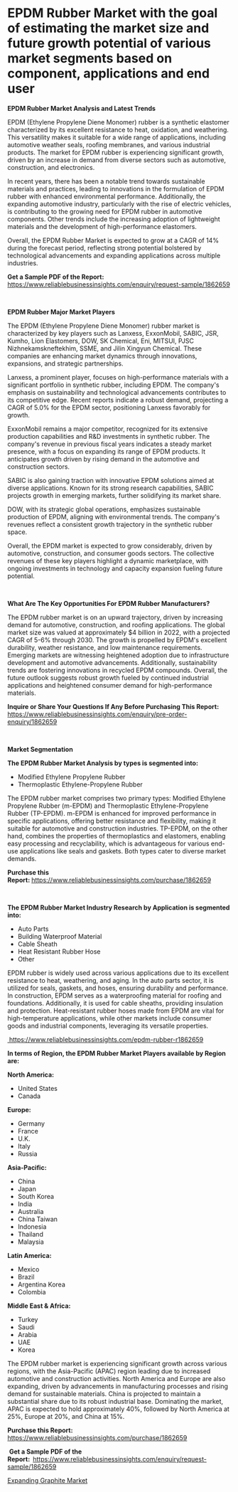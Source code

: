 <p><h1>EPDM Rubber Market with the goal of estimating the market size and future growth potential of various market segments based on component, applications and end user</h1></p><p><strong>EPDM Rubber Market Analysis and Latest Trends</strong></p>
<p><p>EPDM (Ethylene Propylene Diene Monomer) rubber is a synthetic elastomer characterized by its excellent resistance to heat, oxidation, and weathering. This versatility makes it suitable for a wide range of applications, including automotive weather seals, roofing membranes, and various industrial products. The market for EPDM rubber is experiencing significant growth, driven by an increase in demand from diverse sectors such as automotive, construction, and electronics. </p><p>In recent years, there has been a notable trend towards sustainable materials and practices, leading to innovations in the formulation of EPDM rubber with enhanced environmental performance. Additionally, the expanding automotive industry, particularly with the rise of electric vehicles, is contributing to the growing need for EPDM rubber in automotive components. Other trends include the increasing adoption of lightweight materials and the development of high-performance elastomers. </p><p>Overall, the EPDM Rubber Market is expected to grow at a CAGR of 14% during the forecast period, reflecting strong potential bolstered by technological advancements and expanding applications across multiple industries.</p></p>
<p><strong>Get a Sample PDF of the Report:&nbsp;</strong> <a href="https://www.reliablebusinessinsights.com/enquiry/request-sample/1862659?utm_campaign=2190&utm_medium=2&utm_source=Github&utm_content=ia&utm_term=31032025&utm_id=epdm-rubber">https://www.reliablebusinessinsights.com/enquiry/request-sample/1862659</a></p>
<p>&nbsp;</p>
<p><strong>EPDM Rubber Major Market Players</strong></p>
<p><p>The EPDM (Ethylene Propylene Diene Monomer) rubber market is characterized by key players such as Lanxess, ExxonMobil, SABIC, JSR, Kumho, Lion Elastomers, DOW, SK Chemical, Eni, MITSUI, PJSC Nizhnekamskneftekhim, SSME, and Jilin Xingyun Chemical. These companies are enhancing market dynamics through innovations, expansions, and strategic partnerships.</p><p>Lanxess, a prominent player, focuses on high-performance materials with a significant portfolio in synthetic rubber, including EPDM. The company's emphasis on sustainability and technological advancements contributes to its competitive edge. Recent reports indicate a robust demand, projecting a CAGR of 5.0% for the EPDM sector, positioning Lanxess favorably for growth.</p><p>ExxonMobil remains a major competitor, recognized for its extensive production capabilities and R&D investments in synthetic rubber. The company's revenue in previous fiscal years indicates a steady market presence, with a focus on expanding its range of EPDM products. It anticipates growth driven by rising demand in the automotive and construction sectors.</p><p>SABIC is also gaining traction with innovative EPDM solutions aimed at diverse applications. Known for its strong research capabilities, SABIC projects growth in emerging markets, further solidifying its market share.</p><p>DOW, with its strategic global operations, emphasizes sustainable production of EPDM, aligning with environmental trends. The company's revenues reflect a consistent growth trajectory in the synthetic rubber space.</p><p>Overall, the EPDM market is expected to grow considerably, driven by automotive, construction, and consumer goods sectors. The collective revenues of these key players highlight a dynamic marketplace, with ongoing investments in technology and capacity expansion fueling future potential.</p></p>
<p>&nbsp;</p>
<p><strong>What Are The Key Opportunities For EPDM Rubber Manufacturers?</strong></p>
<p><p>The EPDM rubber market is on an upward trajectory, driven by increasing demand for automotive, construction, and roofing applications. The global market size was valued at approximately $4 billion in 2022, with a projected CAGR of 5-6% through 2030. The growth is propelled by EPDM's excellent durability, weather resistance, and low maintenance requirements. Emerging markets are witnessing heightened adoption due to infrastructure development and automotive advancements. Additionally, sustainability trends are fostering innovations in recycled EPDM compounds. Overall, the future outlook suggests robust growth fueled by continued industrial applications and heightened consumer demand for high-performance materials.</p></p>
<p><strong>Inquire or Share Your Questions If Any Before Purchasing This Report:</strong> <a href="https://www.reliablebusinessinsights.com/enquiry/pre-order-enquiry/1862659?utm_campaign=2190&utm_medium=2&utm_source=Github&utm_content=ia&utm_term=31032025&utm_id=epdm-rubber">https://www.reliablebusinessinsights.com/enquiry/pre-order-enquiry/1862659</a></p>
<p>&nbsp;</p>
<p><strong>Market Segmentation</strong></p>
<p><strong>The EPDM Rubber Market Analysis by types is segmented into:</strong></p>
<p><ul><li>Modified Ethylene Propylene Rubber</li><li>Thermoplastic Ethylene-Propylene Rubber</li></ul></p>
<p><p>The EPDM rubber market comprises two primary types: Modified Ethylene Propylene Rubber (m-EPDM) and Thermoplastic Ethylene-Propylene Rubber (TP-EPDM). m-EPDM is enhanced for improved performance in specific applications, offering better resistance and flexibility, making it suitable for automotive and construction industries. TP-EPDM, on the other hand, combines the properties of thermoplastics and elastomers, enabling easy processing and recyclability, which is advantageous for various end-use applications like seals and gaskets. Both types cater to diverse market demands.</p></p>
<p><strong>Purchase this Report:&nbsp;</strong><a href="https://www.reliablebusinessinsights.com/purchase/1862659?utm_campaign=2190&utm_medium=2&utm_source=Github&utm_content=ia&utm_term=31032025&utm_id=epdm-rubber">https://www.reliablebusinessinsights.com/purchase/1862659</a></p>
<p>&nbsp;</p>
<p><strong>The EPDM Rubber Market Industry Research by Application is segmented into:</strong></p>
<p><ul><li>Auto Parts</li><li>Building Waterproof Material</li><li>Cable Sheath</li><li>Heat Resistant Rubber Hose</li><li>Other</li></ul></p>
<p><p>EPDM rubber is widely used across various applications due to its excellent resistance to heat, weathering, and aging. In the auto parts sector, it is utilized for seals, gaskets, and hoses, ensuring durability and performance. In construction, EPDM serves as a waterproofing material for roofing and foundations. Additionally, it is used for cable sheaths, providing insulation and protection. Heat-resistant rubber hoses made from EPDM are vital for high-temperature applications, while other markets include consumer goods and industrial components, leveraging its versatile properties.</p></p>
<p><a href="https://www.reliablebusinessinsights.com/epdm-rubber-r1862659?utm_campaign=2190&utm_medium=2&utm_source=Github&utm_content=ia&utm_term=31032025&utm_id=epdm-rubber">&nbsp;https://www.reliablebusinessinsights.com/epdm-rubber-r1862659</a></p>
<p><strong>In terms of Region, the EPDM Rubber Market Players available by Region are:</strong></p>
<p>
    <p> <strong> North America: </strong>
        <ul>
            <li>United States</li>
            <li>Canada</li>
        </ul>
        </p> 
    <p> <strong> Europe: </strong>
        <ul>
            <li>Germany</li>
            <li>France</li>
            <li>U.K.</li>
            <li>Italy</li>
            <li>Russia</li>
        </ul>
        </p> 
    <p> <strong> Asia-Pacific: </strong>
        <ul>
            <li>China</li>
            <li>Japan</li>
            <li>South Korea</li>
            <li>India</li>
            <li>Australia</li>
            <li>China Taiwan</li>
            <li>Indonesia</li>
            <li>Thailand</li>
            <li>Malaysia</li>
        </ul>
        </p> 
    <p> <strong> Latin America: </strong>
        <ul>
            <li>Mexico</li>
            <li>Brazil</li>
            <li>Argentina Korea</li>
            <li>Colombia</li>
        </ul>
        </p> 
    <p> <strong> Middle East & Africa: </strong>
        <ul>
            <li>Turkey</li>
            <li>Saudi</li>
            <li>Arabia</li>
            <li>UAE</li>
            <li>Korea</li>
        </ul>
    </p>
    </p>
<p><p>The EPDM rubber market is experiencing significant growth across various regions, with the Asia-Pacific (APAC) region leading due to increased automotive and construction activities. North America and Europe are also expanding, driven by advancements in manufacturing processes and rising demand for sustainable materials. China is projected to maintain a substantial share due to its robust industrial base. Dominating the market, APAC is expected to hold approximately 40%, followed by North America at 25%, Europe at 20%, and China at 15%.</p></p>
<p><strong>Purchase this Report: </strong><a href="https://www.reliablebusinessinsights.com/purchase/1862659?utm_campaign=2190&utm_medium=2&utm_source=Github&utm_content=ia&utm_term=31032025&utm_id=epdm-rubber">https://www.reliablebusinessinsights.com/purchase/1862659</a></p>
<p>&nbsp;<strong>Get a Sample PDF of the Report:&nbsp;&nbsp;</strong><a href="https://www.reliablebusinessinsights.com/enquiry/request-sample/1862659?utm_campaign=2190&utm_medium=2&utm_source=Github&utm_content=ia&utm_term=31032025&utm_id=epdm-rubber">https://www.reliablebusinessinsights.com/enquiry/request-sample/1862659</a></p>
<p><strong></strong></p>
<p><p><a href="https://github.com/AshrafKhan865/Market-Research-Report-List-2/blob/main/expanding-graphite-market.md?utm_campaign=2190&utm_medium=2&utm_source=Github&utm_content=ia&utm_term=31032025&utm_id=epdm-rubber">Expanding Graphite Market</a></p></p>